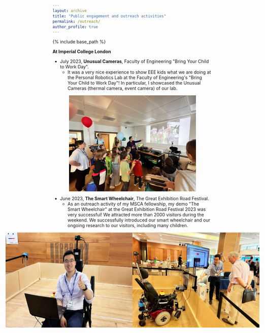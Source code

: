 ```yaml
---
layout: archive
title: "Public engagement and outreach activities"
permalink: /outreach/
author_profile: true
---
```

{% include base_path %}

**At Imperial College London**

- July 2023, **Unusual Cameras**, Faculty of Engineering "Bring Your Child to Work Day". 
	- It was a very nice experience to show EEE kids what we are doing at the Personal Robotics Lab at the Faculty of Engineering's "Bring Your Child to Work Day"! In particular, I showcased the Unusual Cameras (thermal camera, event camera) of our lab. 

<div style="display: flex; justify-content: center;">
  <img src="/images/outreach-EEE-kid-2023.JPG" alt="image1" width="400">
</div>

- June 2023, **The Smart Wheelchair**, The Great Exhibition Road Festival. 
	- As an outreach activity of my MSCA fellowship, my demo "The Smart Wheelchair" at the Great Exhibition Road Festival 2023 was very successful! We attracted more than 2000 visitors during the weekend. We successfully introduced our smart wheelchair and our ongoing research to our visitors, including many children. 
<div style="display: flex; justify-content: center;">
  <img src="/images/Great-exhibition-festival-2023.jpg" alt="image1" width="400">
  <img src="/images/Great-exhibition-festival-2023-3.jpg" alt="image3" width="400">
</div>